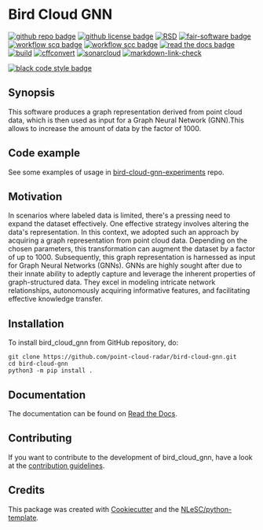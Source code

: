 # Bird Cloud GNN

[![github repo badge](https://img.shields.io/badge/github-repo-000.svg?logo=github&labelColor=gray&color=blue)](https://github.com/point-cloud-radar/bird-cloud-gnn)
[![github license badge](https://img.shields.io/github/license/point-cloud-radar/bird-cloud-gnn)](https://github.com/point-cloud-radar/bird-cloud-gnn)
[![RSD]( https://img.shields.io/badge/rsd-bird_cloud_gnn-blue)](https://research-software-directory.org/projects/bird-movements-with-meteorological-radar)
[![fair-software badge](https://img.shields.io/badge/fair--software.eu-%E2%97%8F%20%20%E2%97%8F%20%20%E2%97%8F%20%20%E2%97%8F%20%20%E2%97%8B-yellow)](https://fair-software.eu)
[![workflow scq badge](https://sonarcloud.io/api/project_badges/measure?project=point-cloud-radar_bird-cloud-gnn&metric=alert_status)](https://sonarcloud.io/dashboard?id=point-cloud-radar_bird-cloud-gnn)
[![workflow scc badge](https://sonarcloud.io/api/project_badges/measure?project=point-cloud-radar_bird-cloud-gnn&metric=coverage)](https://sonarcloud.io/dashboard?id=point-cloud-radar_bird-cloud-gnn)
[![read the docs badge](https://readthedocs.org/projects/bird-cloud-gnn/badge/?version=latest)](https://bird-cloud-gnn.readthedocs.io/en/latest/?badge=latest)
[![build](https://github.com/point-cloud-radar/bird-cloud-gnn/actions/workflows/build.yml/badge.svg)](https://github.com/point-cloud-radar/bird-cloud-gnn/actions/workflows/build.yml)
[![cffconvert](https://github.com/point-cloud-radar/bird-cloud-gnn/actions/workflows/cffconvert.yml/badge.svg)](https://github.com/point-cloud-radar/bird-cloud-gnn/actions/workflows/cffconvert.yml)
[![sonarcloud](https://github.com/point-cloud-radar/bird-cloud-gnn/actions/workflows/sonarcloud.yml/badge.svg)](https://github.com/point-cloud-radar/bird-cloud-gnn/actions/workflows/sonarcloud.yml)
[![markdown-link-check](https://github.com/point-cloud-radar/bird-cloud-gnn/actions/workflows/markdown-link-check.yml/badge.svg)](https://github.com/point-cloud-radar/bird-cloud-gnn/actions/workflows/markdown-link-check.yml)



<!-- [![DOI](https://zenodo.org/badge/500818250.svg)](https://zenodo.org/badge/latestdoi/500818250) -->
<!-- [![docker hub badge](https://img.shields.io/static/v1?label=Docker%20Hub&message=mexca&color=blue&style=flat&logo=docker)](https://hub.docker.com/u/mexca) -->
<!-- [![docker build badge](https://img.shields.io/github/actions/workflow/status/mexca/mexca/docker.yml?label=Docker%20build&logo=docker)](https://github.com/mexca/mexca/actions/workflows/docker.yml) -->
[![black code style badge](https://img.shields.io/badge/code%20style-black-000000.svg)](https://github.com/psf/black)

## Synopsis

This software produces a graph representation derived from point cloud data, which is then used as input for a Graph Neural Network (GNN).This allows to increase the amount of data by the factor of 1000.

## Code example

See some examples of usage in [bird-cloud-gnn-experiments](https://github.com/point-cloud-radar/bird-cloud-gnn-experiments) repo.
## Motivation
In scenarios where labeled data is limited, there's a pressing need to expand the dataset effectively. One effective strategy involves altering the data's representation. In this context, we adopted such an approach by acquiring a graph representation from point cloud data. Depending on the chosen parameters, this transformation can augment the dataset by a factor of up to 1000. Subsequently, this graph representation is harnessed as input for Graph Neural Networks (GNNs). GNNs are highly sought after due to their innate ability to adeptly capture and leverage the inherent properties of graph-structured data. They excel in modeling intricate network relationships, autonomously acquiring informative features, and facilitating effective knowledge transfer.

## Installation

To install bird_cloud_gnn from GitHub repository, do:

```console
git clone https://github.com/point-cloud-radar/bird-cloud-gnn.git
cd bird-cloud-gnn
python3 -m pip install .
```

## Documentation

The documentation can be found on [Read the Docs](https://bird-cloud-gnn.readthedocs.io/en/latest/index.html).

## Contributing

If you want to contribute to the development of bird_cloud_gnn,
have a look at the [contribution guidelines](CONTRIBUTING.md).

## Credits

This package was created with [Cookiecutter](https://github.com/audreyr/cookiecutter) and the [NLeSC/python-template](https://github.com/NLeSC/python-template).
